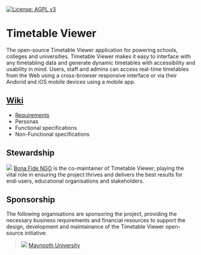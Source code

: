 [![License: AGPL v3](https://img.shields.io/badge/License-AGPL%20v3-blue.svg)](https://www.gnu.org/licenses/agpl-3.0)

# Timetable Viewer
The open-source Timetable Viewer application for powering schools, colleges and universities. Timetable Viewer makes it easy to interface with any timetabling data and generate dynamic timetables with accessibility and usability in mind. Users, staff and admins can access real-time timetables from the Web using a cross-browser responsive interface or via their Andorid and iOS mobile devices using a mobile app.

## [Wiki](https://github.com/bonafide-ngo/timetable-viewer/wiki)
- [Requirements](Requirements)
- Personas
- Functional specifications
- Non-Functional specifications

## Stewardship
![](https://bonafide.ngo/img/favicon/favicon-32x32.png) [Bona Fide NGO](https://bonafide.ngo) is the co-maintainer of Timetable Viewer, playing the vital role in ensuring the project thrives and delivers the best results for end-users, educational organisations and stakeholders.

## Sponsorship
The following organisations are sponsoring the project, providing the necessary business requirements and financial resources to support the design, development and maintainance of the Timetable Viewer open-source initiative:
> ![](https://www.maynoothuniversity.ie/sites/default/files/favicon.ico) [Maynooth University](https://mu.ie)
